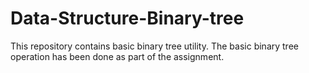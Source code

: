 # Data-Structure-Binary-tree
This repository contains basic binary tree utility. The basic binary tree operation has been done as part of the assignment.
